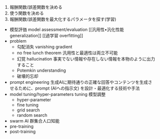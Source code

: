 1. 報酬関数/誤差関数を決める
2. 使う関数を決める
3. 報酬関数/誤差関数を最大化するパラメータを探す(学習)
- 模型評価 model assessment/evaluation
    [[汎用性•汎化性能 generalization]]
    [[過学習 overfitting]]
- problem
    - 勾配消失 vanishing gradient
    - no free lunch theorem
        汎用性と最適性は両立不可能
    - 幻覚 hallucination
        事実でない情報や存在しない情報を本物のように出力すること
    - Potemkin understanding
    - 破壊的忘却
- prompt engineering
    生成AIに期待通りの正確な回答やコンテンツを生成させるために、prompt (AIへの指示文) を設計・最適化する技術や手法
- model tuning/hyper-parameters tuning 模型調整
    - hyper-parameter
    - fine tuning
    - grid search
    - random search
- swarm AI 群集合人口知能
- pre-training
- post-training